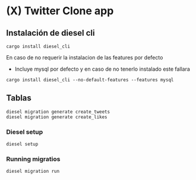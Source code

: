 # (X) Twitter Clone app

## Instalación de diesel cli
```
cargo install diesel_cli
```
En caso de no requerir la instalacion de las features por defecto
* Incluye mysql por defecto y en caso de no tenerlo instalado este fallara

```
cargo install diesel_cli --no-default-features --features mysql
```

## Tablas

```
diesel migration generate create_tweets
diesel migration generate create_likes
```

### Diesel setup
```
diesel setup
```

### Running migratios
```
diesel migration run
```